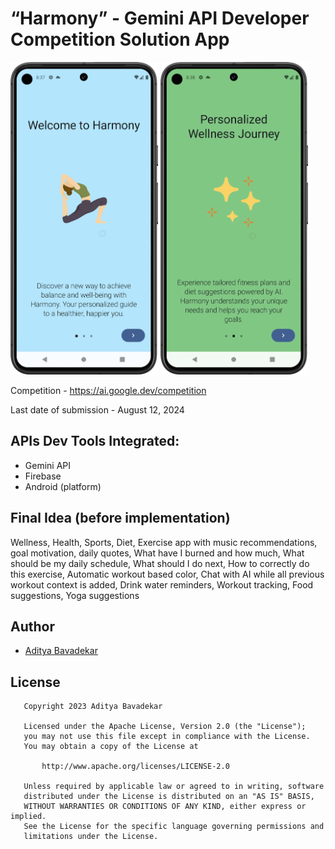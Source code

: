 # “Harmony” - Gemini API Developer Competition Solution App

<img src="/screenshots/cap_1.png" height="500"></img> <img src="/screenshots/cap_2.png" height="500"></img>

Competition - https://ai.google.dev/competition

Last date of submission -  August 12, 2024

## APIs Dev Tools Integrated:

- Gemini API
- Firebase
- Android (platform)

## Final Idea (before implementation)

Wellness, Health, Sports, Diet, Exercise app with music recommendations, goal motivation, daily quotes, What have I burned and how much, What should be my daily schedule, What should I do next, How to correctly do this exercise, Automatic workout based color, Chat with AI while all previous workout context is added, Drink water reminders, Workout tracking, Food suggestions, Yoga suggestions

## Author

- [Aditya Bavadekar](https://github.com/AdityaBavadekar)

## License

```
   Copyright 2023 Aditya Bavadekar

   Licensed under the Apache License, Version 2.0 (the "License");
   you may not use this file except in compliance with the License.
   You may obtain a copy of the License at

       http://www.apache.org/licenses/LICENSE-2.0

   Unless required by applicable law or agreed to in writing, software
   distributed under the License is distributed on an "AS IS" BASIS,
   WITHOUT WARRANTIES OR CONDITIONS OF ANY KIND, either express or implied.
   See the License for the specific language governing permissions and
   limitations under the License.
```
